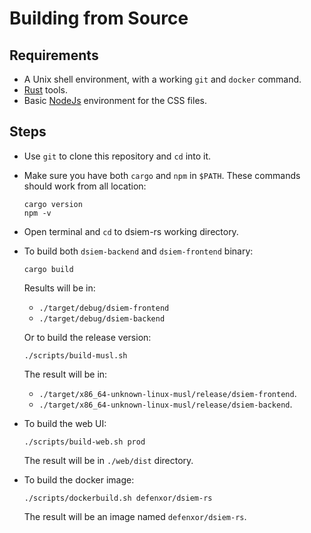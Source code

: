 # Building from Source

## Requirements

- A Unix shell environment, with a working `git` and `docker` command.
- [Rust](https://www.rust-lang.org/tools/install) tools.
- Basic [NodeJs](https://nodejs.org/en/download) environment for the CSS files.

## Steps

- Use `git` to clone this repository and `cd` into it.

- Make sure you have both `cargo` and `npm` in `$PATH`. These commands should work from all location:
  
  ```shell
  cargo version
  npm -v
  ```

- Open terminal and `cd` to dsiem-rs working directory.

- To build both `dsiem-backend` and `dsiem-frontend` binary:

  ```shell
  cargo build
  ```
  Results will be in:
  - `./target/debug/dsiem-frontend`
  - `./target/debug/dsiem-backend`

  Or to build the release version:

  ```shell
  ./scripts/build-musl.sh
  ```
  
  The result will be in:
  - `./target/x86_64-unknown-linux-musl/release/dsiem-frontend`.
  - `./target/x86_64-unknown-linux-musl/release/dsiem-backend`.

- To build the web UI:
  
  ```shell
  ./scripts/build-web.sh prod
  ```
  The result will be in `./web/dist` directory.

- To build the docker image:

  ```shell
  ./scripts/dockerbuild.sh defenxor/dsiem-rs
  ```
  The result will be an image named `defenxor/dsiem-rs`.

